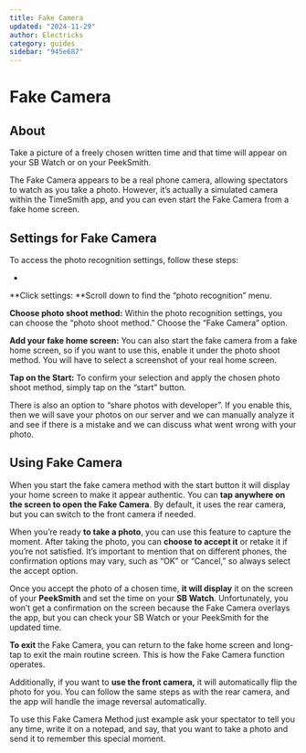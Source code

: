 ```yaml
---
title: Fake Camera
updated: "2024-11-29"
author: Electricks
category: guides
sidebar: "945e687"
---
```


# Fake Camera

## About

 
 
 
 
 Take a picture of a freely chosen written time and that time will appear on your SB Watch or on your PeekSmith.

The Fake Camera appears to be a real phone camera, allowing spectators to watch as you take a photo. However, it’s actually a simulated camera within the TimeSmith app, and you can even start the Fake Camera from a fake home screen.

 
 
 
 
 ## Settings for Fake Camera

 
 
 
 
 To access the photo recognition settings, follow these steps:

- 

**Click settings: **Scroll down to find the “photo recognition” menu.

**Choose photo shoot method:** Within the photo recognition settings, you can choose the “photo shoot method.” Choose the “Fake Camera” option.

**Add your fake home screen:** You can also start the fake camera from a fake home screen, so if you want to use this, enable it under the photo shoot method. You will have to select a screenshot of your real home screen.

**Tap on the Start:** To confirm your selection and apply the chosen photo shoot method, simply tap on the “start” button.

There is also an option to “share photos with developer”. If you enable this, then we will save your photos on our server and we can manually analyze it and see if there is a mistake and we can discuss what went wrong with your photo.

 
 
 
 
 ## Using Fake Camera

 
 
 
 
 When you start the fake camera method with the start button it will display your home screen to make it appear authentic. You can **tap anywhere on the screen to open the Fake Camera**. By default, it uses the rear camera, but you can switch to the front camera if needed.

When you’re ready **to take a photo**, you can use this feature to capture the moment. After taking the photo, you can **choose to accept it** or retake it if you’re not satisfied. It’s important to mention that on different phones, the confirmation options may vary, such as “OK” or “Cancel,” so always select the accept option.

Once you accept the photo of a chosen time, **it will display** it on the screen of your **PeekSmith** and set the time on your **SB Watch**. Unfortunately, you won’t get a confirmation on the screen because the Fake Camera overlays the app, but you can check your SB Watch or your PeekSmith for the updated time.

**To exit** the Fake Camera, you can return to the fake home screen and long-tap to exit the main routine screen. This is how the Fake Camera function operates.

Additionally, if you want to **use the front camera,** it will automatically flip the photo for you. You can follow the same steps as with the rear camera, and the app will handle the image reversal automatically.

To use this Fake Camera Method just example ask your spectator to tell you any time, write it on a notepad, and say, that you want to take a photo and send it to remember this special moment.